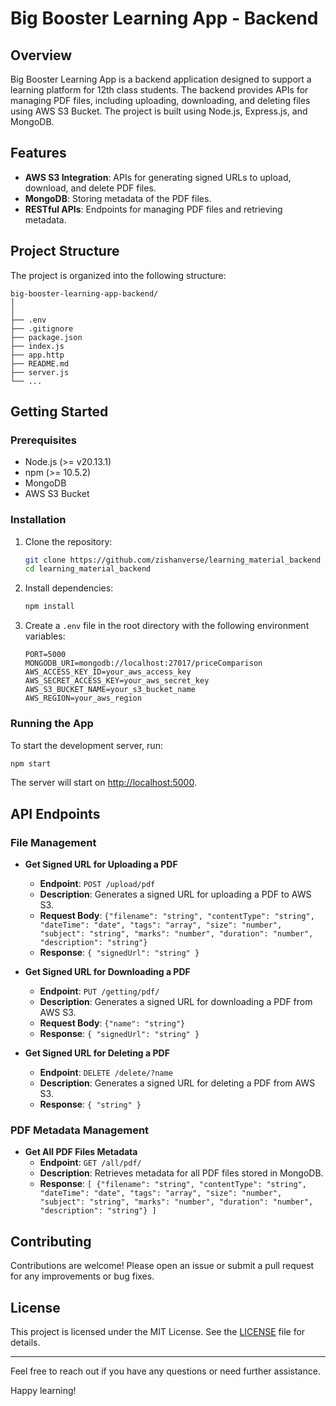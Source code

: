 # Big Booster Learning App - Backend

## Overview

Big Booster Learning App is a backend application designed to support a learning platform for 12th class students. The backend provides APIs for managing PDF files, including uploading, downloading, and deleting files using AWS S3 Bucket. The project is built using Node.js, Express.js, and MongoDB.

## Features

- **AWS S3 Integration**: APIs for generating signed URLs to upload, download, and delete PDF files.
- **MongoDB**: Storing metadata of the PDF files.
- **RESTful APIs**: Endpoints for managing PDF files and retrieving metadata.

## Project Structure

The project is organized into the following structure:

```
big-booster-learning-app-backend/
│
│
├── .env
├── .gitignore
├── package.json
├── index.js
├── app.http
├── README.md
├── server.js
└── ...
```

## Getting Started

### Prerequisites

- Node.js (>= v20.13.1)
- npm (>= 10.5.2)
- MongoDB
- AWS S3 Bucket

### Installation

1. Clone the repository:
   ```bash
   git clone https://github.com/zishanverse/learning_material_backend
   cd learning_material_backend
   ```

2. Install dependencies:
   ```bash
   npm install
   ```

3. Create a `.env` file in the root directory with the following environment variables:
   ```
   PORT=5000
   MONGODB_URI=mongodb://localhost:27017/priceComparison
   AWS_ACCESS_KEY_ID=your_aws_access_key
   AWS_SECRET_ACCESS_KEY=your_aws_secret_key
   AWS_S3_BUCKET_NAME=your_s3_bucket_name
   AWS_REGION=your_aws_region
   ```

### Running the App

To start the development server, run:
```bash
npm start
```

The server will start on [http://localhost:5000](http://localhost:4000).

## API Endpoints

### File Management

- **Get Signed URL for Uploading a PDF**
  - **Endpoint**: `POST /upload/pdf`
  - **Description**: Generates a signed URL for uploading a PDF to AWS S3.
  - **Request Body**: `{"filename": "string", "contentType": "string", "dateTime": "date", "tags": "array", "size": "number", "subject": "string", "marks": "number", "duration": "number", "description": "string"}`
  - **Response**: `{ "signedUrl": "string" }`

- **Get Signed URL for Downloading a PDF**
  - **Endpoint**: `PUT /getting/pdf/`
  - **Description**: Generates a signed URL for downloading a PDF from AWS S3.
  - **Request Body**: `{"name": "string"}`
  - **Response**: `{ "signedUrl": "string" }`

- **Get Signed URL for Deleting a PDF**
  - **Endpoint**: `DELETE /delete/?name`
  - **Description**: Generates a signed URL for deleting a PDF from AWS S3.
  - **Response**: `{ "string" }`

### PDF Metadata Management

- **Get All PDF Files Metadata**
  - **Endpoint**: `GET /all/pdf/`
  - **Description**: Retrieves metadata for all PDF files stored in MongoDB.
  - **Response**: `[ {"filename": "string", "contentType": "string", "dateTime": "date", "tags": "array", "size": "number", "subject": "string", "marks": "number", "duration": "number", "description": "string"} ]`

## Contributing

Contributions are welcome! Please open an issue or submit a pull request for any improvements or bug fixes.

## License

This project is licensed under the MIT License. See the [LICENSE](LICENSE) file for details.

---

Feel free to reach out if you have any questions or need further assistance.

Happy learning!
